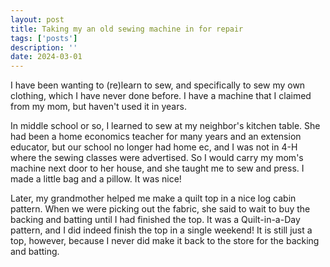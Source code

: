 ```yaml
---
layout: post
title: Taking my an old sewing machine in for repair
tags: ['posts']
description: ''
date: 2024-03-01
---
```


I have been wanting to (re)learn to sew, and specifically to sew my own clothing, which I have never done before. I have a machine that I claimed from my mom, but haven't used it in years. 

In middle school or so, I learned to sew at my neighbor's kitchen table. She had been a home economics teacher for many years and an extension educator, but our school no longer had home ec, and I was not in 4-H where the sewing classes were advertised. So I would carry my mom's machine next door to her house, and she taught me to sew and press. I made a little bag and a pillow. It was nice!

Later, my grandmother helped me make a quilt top in a nice log cabin pattern. When we were picking out the fabric, she said to wait to buy the backing and batting until I had finished the top. It was a Quilt-in-a-Day pattern, and I did indeed finish the top in a single weekend! It is still just a top, however, because I never did make it back to the store for the backing and batting. 


